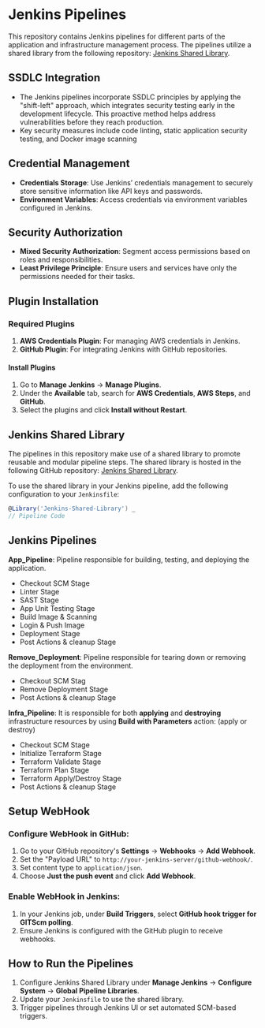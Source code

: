 # Jenkins Pipelines

This repository contains Jenkins pipelines for different parts of the application and infrastructure management process. The pipelines utilize a shared library from the following repository: [Jenkins Shared Library](https://github.com/Macarious-GK/Jenkins-Shared-Library.git).

## SSDLC Integration
- The Jenkins pipelines incorporate SSDLC principles by applying the "shift-left" approach, which integrates security testing early in the development lifecycle. This proactive method helps address vulnerabilities before they reach production. 
- Key security measures include code linting, static application security testing, and Docker image scanning
## Credential Management
- **Credentials Storage**: Use Jenkins’ credentials management to securely store sensitive information like API keys and passwords.
- **Environment Variables**: Access credentials via environment variables configured in Jenkins.

## Security Authorization
- **Mixed Security Authorization**: Segment access permissions based on roles and responsibilities.
- **Least Privilege Principle**: Ensure users and services have only the permissions needed for their tasks.

## Plugin Installation

### Required Plugins
1. **AWS Credentials Plugin**: For managing AWS credentials in Jenkins.
2. **GitHub Plugin**: For integrating Jenkins with GitHub repositories.

#### Install Plugins
1. Go to **Manage Jenkins** -> **Manage Plugins**.
2. Under the **Available** tab, search for **AWS Credentials**, **AWS Steps**, and **GitHub**.
3. Select the plugins and click **Install without Restart**.

## Jenkins Shared Library

The pipelines in this repository make use of a shared library to promote reusable and modular pipeline steps. The shared library is hosted in the following GitHub repository: [Jenkins Shared Library](https://github.com/Macarious-GK/Jenkins-Shared-Library.git).

To use the shared library in your Jenkins pipeline, add the following configuration to your `Jenkinsfile`:

```groovy
@Library('Jenkins-Shared-Library') _
// Pipeline Code
```


## Jenkins Pipelines

**App_Pipeline**: Pipeline responsible for building, testing, and deploying the application.
- Checkout SCM Stage
- Linter Stage
- SAST Stage
- App Unit Testing Stage
- Build Image & Scanning
- Login & Push Image
- Deployment Stage
- Post Actions & cleanup Stage

**Remove_Deployment**: Pipeline responsible for tearing down or removing the deployment from the environment.
- Checkout SCM Stag
- Remove Deployment Stage
- Post Actions & cleanup Stage

**Infra_Pipeline**: It is responsible for both **applying** and **destroying** infrastructure resources by using **Build with Parameters** action: (apply or destroy)
- Checkout SCM Stage
- Initialize Terraform Stage
- Terraform Validate Stage
- Terraform Plan Stage
- Terraform Apply/Destroy Stage
- Post Actions & cleanup Stage

## Setup WebHook

### Configure WebHook in GitHub:
1. Go to your GitHub repository's **Settings** -> **Webhooks** -> **Add Webhook**.
2. Set the "Payload URL" to `http://your-jenkins-server/github-webhook/`.
3. Set content type to `application/json`.
4. Choose **Just the push event** and click **Add Webhook**.

### Enable WebHook in Jenkins:
1. In your Jenkins job, under **Build Triggers**, select **GitHub hook trigger for GITScm polling**.
2. Ensure Jenkins is configured with the GitHub plugin to receive webhooks.


## How to Run the Pipelines
1. Configure Jenkins Shared Library under **Manage Jenkins** -> **Configure System** -> **Global Pipeline Libraries**.
2. Update your `Jenkinsfile` to use the shared library.
3. Trigger pipelines through Jenkins UI or set automated SCM-based triggers.